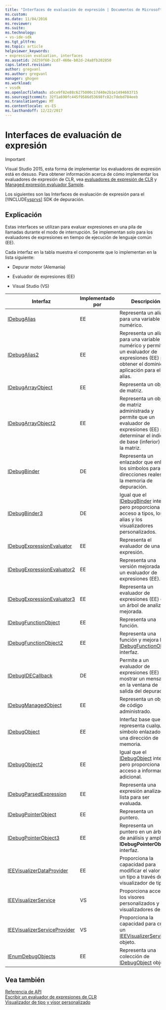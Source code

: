 ```yaml
---
title: "Interfaces de evaluación de expresión | Documentos de Microsoft"
ms.custom: 
ms.date: 11/04/2016
ms.reviewer: 
ms.suite: 
ms.technology:
- vs-ide-sdk
ms.tgt_pltfrm: 
ms.topic: article
helpviewer_keywords:
- expression evaluation, interfaces
ms.assetid: 2d259f60-2cd7-460e-b02d-24a8fb202850
caps.latest.revision: 
author: gregvanl
ms.author: gregvanl
manager: ghogen
ms.workload:
- vssdk
ms.openlocfilehash: a5ce9f82e88c6275000c17d40e2b1e1494683715
ms.sourcegitcommit: 32f1a690fc445f9586d53698fc82c7debd784eeb
ms.translationtype: MT
ms.contentlocale: es-ES
ms.lasthandoff: 12/22/2017
---
```

# <a name="expression-evaluation-interfaces"></a>Interfaces de evaluación de expresión
> [!IMPORTANT]
>  Visual Studio 2015, esta forma de implementar los evaluadores de expresión está en desuso. Para obtener información acerca de cómo implementar los evaluadores de expresión de CLR, vea [evaluadores de expresión de CLR](https://github.com/Microsoft/ConcordExtensibilitySamples/wiki/CLR-Expression-Evaluators) y [Managed expresión evaluador Sample](https://github.com/Microsoft/ConcordExtensibilitySamples/wiki/Managed-Expression-Evaluator-Sample).  
  
 Los siguientes son las Interfaces de evaluación de expresión para el [!INCLUDE[vsprvs](../../../code-quality/includes/vsprvs_md.md)] SDK de depuración.  
  
## <a name="discussion"></a>Explicación  
 Estas interfaces se utilizan para evaluar expresiones en una pila de llamadas durante el modo de interrupción. Se implementan solo para los evaluadores de expresiones en tiempo de ejecución de lenguaje común (EE).  
  
 Cada interfaz en la tabla muestra el componente que lo implementan en la lista siguiente:  
  
-   Depurar motor (Alemania)  
  
-   Evaluador de expresiones (EE)  
  
-   Visual Studio (VS)  
  
|Interfaz|Implementado por|Descripción|  
|---------------|--------------------|-----------------|  
|[IDebugAlias](../../../extensibility/debugger/reference/idebugalias.md)|EE|Representa un alias para una variable numérico.|  
|[IDebugAlias2](../../../extensibility/debugger/reference/idebugalias2.md)|EE|Representa un alias para una variable numérico y permite a un evaluador de expresiones (EE) para obtener el dominio de aplicación para el alias.|  
|[IDebugArrayObject](../../../extensibility/debugger/reference/idebugarrayobject.md)|EE|Representa un objeto de matriz.|  
|[IDebugArrayObject2](../../../extensibility/debugger/reference/idebugarrayobject2.md)|EE|Representa un objeto de matriz administrada y permite que un evaluador de expresiones (EE) para determinar el índice de base (inferior) de la matriz.|  
|[IDebugBinder](../../../extensibility/debugger/reference/idebugbinder.md)|DE|Representa un enlazador que enlaza los símbolos para las direcciones reales en la memoria de depuración.|  
|[IDebugBinder3](../../../extensibility/debugger/reference/idebugbinder3.md)|DE|Igual que el [IDebugBinder](../../../extensibility/debugger/reference/idebugbinder.md) interfaz pero proporciona acceso a tipos, los alias y los visualizadores personalizados.|  
|[IDebugExpressionEvaluator](../../../extensibility/debugger/reference/idebugexpressionevaluator.md)|EE|Representa el evaluador de una expresión.|  
|[IDebugExpressionEvaluator2](../../../extensibility/debugger/reference/idebugexpressionevaluator2.md)|EE|Representa una versión mejorada de un evaluador de expresiones (EE).|  
|[IDebugExpressionEvaluator3](../../../extensibility/debugger/reference/idebugexpressionevaluator3.md)|EE|Representa un evaluador de expresiones (EE) con un árbol de analizador mejorada.|  
|[IDebugFunctionObject](../../../extensibility/debugger/reference/idebugfunctionobject.md)|EE|Representa una función.|  
|[IDebugFunctionObject2](../../../extensibility/debugger/reference/idebugfunctionobject2.md)|EE|Representa una función y mejora la [IDebugFunctionObject](../../../extensibility/debugger/reference/idebugfunctionobject.md) interfaz.|  
|[IDebugIDECallback](../../../extensibility/debugger/reference/idebugidecallback.md)|DE|Permite a un evaluador de expresiones (EE) mostrar un mensaje en la ventana de salida del depurador.|  
|[IDebugManagedObject](../../../extensibility/debugger/reference/idebugmanagedobject.md)|EE|Representa un objeto de código administrado.|  
|[IDebugObject](../../../extensibility/debugger/reference/idebugobject.md)|EE|Interfaz base que representa cualquier símbolo enlazado a una dirección de memoria.|  
|[IDebugObject2](../../../extensibility/debugger/reference/idebugobject2.md)|EE|Igual que el [IDebugObject](../../../extensibility/debugger/reference/idebugobject.md) interfaz pero proporciona acceso a información adicional.|  
|[IDebugParsedExpression](../../../extensibility/debugger/reference/idebugparsedexpression.md)|EE|Representa una expresión analizada lista para ser evaluada.|  
|[IDebugPointerObject](../../../extensibility/debugger/reference/idebugpointerobject.md)|EE|Representa un puntero.|  
|[IDebugPointerObject3](../../../extensibility/debugger/reference/idebugpointerobject3.md)|EE|Representa un puntero en un árbol de análisis y amplía la **IDebugPointerObject** interfaz.|  
|[IEEVisualizerDataProvider](../../../extensibility/debugger/reference/ieevisualizerdataprovider.md)|EE|Proporciona la capacidad para modificar el valor de un tipo a través de un visualizador de tipo.|  
|[IEEVisualizerService](../../../extensibility/debugger/reference/ieevisualizerservice.md)|VS|Proporciona acceso a los visores personalizados y los visualizadores de tipo.|  
|[IEEVisualizerServiceProvider](../../../extensibility/debugger/reference/ieevisualizerserviceprovider.md)|VS|Proporciona la capacidad para crear un [IEEVisualizerService](../../../extensibility/debugger/reference/ieevisualizerservice.md) objeto.|  
|[IEnumDebugObjects](../../../extensibility/debugger/reference/ienumdebugobjects.md)|EE|Representa una colección de [IDebugObject](../../../extensibility/debugger/reference/idebugobject.md) objetos.|  
  
## <a name="see-also"></a>Vea también  
 [Referencia de API](../../../extensibility/debugger/reference/api-reference-visual-studio-debugging.md)   
 [Escribir un evaluador de expresiones de CLR](../../../extensibility/debugger/writing-a-common-language-runtime-expression-evaluator.md)   
 [Visualizador de tipo y visor personalizado](../../../extensibility/debugger/type-visualizer-and-custom-viewer.md)
